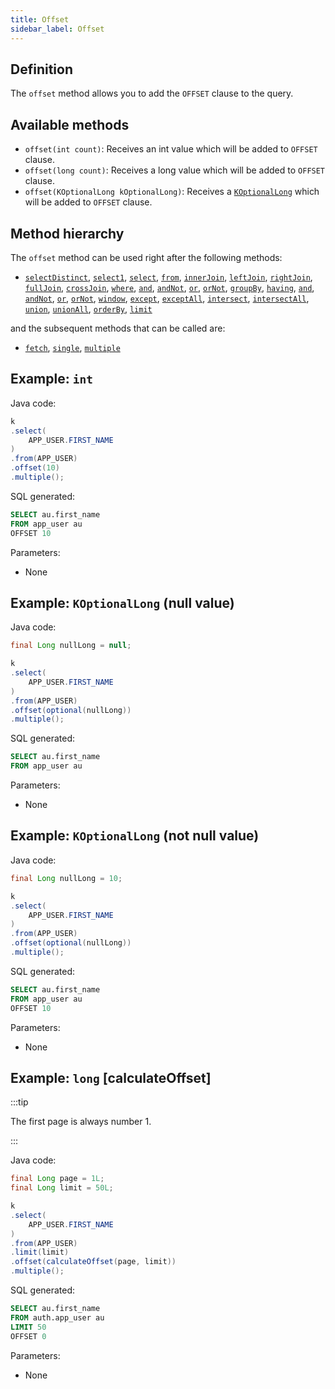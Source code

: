 ```yaml
---
title: Offset
sidebar_label: Offset
---
```


## Definition

The `offset` method allows you to add the `OFFSET` clause to the query.

## Available methods

- `offset(int count)`: Receives an int value which will be added to `OFFSET` clause.
- `offset(long count)`: Receives a long value which will be added to `OFFSET` clause.
- `offset(KOptionalLong kOptionalLong)`: Receives a [`KOptionalLong`](/docs/misc/kcondition/introduction#2-optional-conditions) which will be added to `OFFSET` clause.

## Method hierarchy

The `offset` method can be used right after the following methods:

- [`selectDistinct`](/docs/select-statement/select/distinct), [`select1`](/docs/select-statement/select/select1), [`select`](/docs/select-statement/select/), [`from`](/docs/select-statement/from/), [`innerJoin`](/docs/select-statement/join/inner-join), [`leftJoin`](/docs/select-statement/join/left-join), [`rightJoin`](/docs/select-statement/join/right-join), [`fullJoin`](/docs/select-statement/join/full-join), [`crossJoin`](/docs/select-statement/join/cross-join), [`where`](/docs/select-statement/where/), [`and`](/docs/select-statement/where/and), [`andNot`](/docs/select-statement/where/and-not), [`or`](/docs/select-statement/where/or), [`orNot`](/docs/select-statement/where/or-not), [`groupBy`](/docs/select-statement/group-by/), [`having`](/docs/select-statement/having/), [`and`](/docs/select-statement/having/and), [`andNot`](/docs/select-statement/having/and-not), [`or`](/docs/select-statement/having/or), [`orNot`](/docs/select-statement/having/or-not), [`window`](/docs/select-statement/window/), [`except`](/docs/select-statement/combining/except), [`exceptAll`](/docs/select-statement/combining/except-all), [`intersect`](/docs/select-statement/combining/intersect), [`intersectAll`](/docs/select-statement/combining/intersect-all), [`union`](/docs/select-statement/combining/union), [`unionAll`](/docs/select-statement/combining/union-all), [`orderBy`](/docs/select-statement/order-by/), [`limit`](/docs/select-statement/limit)

and the subsequent methods that can be called are:

- [`fetch`](/docs/select-statement/fetch/), [`single`](/docs/select-statement/select/), [`multiple`](/docs/select-statement/select/)

## Example: `int`

Java code:

```java
k
.select(
    APP_USER.FIRST_NAME
)
.from(APP_USER)
.offset(10)
.multiple();
```

SQL generated:

```sql
SELECT au.first_name
FROM app_user au
OFFSET 10
```

Parameters:

- None

## Example: `KOptionalLong` (null value)

Java code:

```java
final Long nullLong = null;

k
.select(
    APP_USER.FIRST_NAME
)
.from(APP_USER)
.offset(optional(nullLong))
.multiple();
```

SQL generated:

```sql
SELECT au.first_name
FROM app_user au
```

Parameters:

- None

## Example: `KOptionalLong` (not null value)

Java code:

```java
final Long nullLong = 10;

k
.select(
    APP_USER.FIRST_NAME
)
.from(APP_USER)
.offset(optional(nullLong))
.multiple();
```

SQL generated:

```sql
SELECT au.first_name
FROM app_user au
OFFSET 10
```

Parameters:

- None

## Example: `long` [calculateOffset]

:::tip

The first page is always number 1.

:::

Java code:

```java
final Long page = 1L;
final Long limit = 50L;

k
.select(
    APP_USER.FIRST_NAME
)
.from(APP_USER)
.limit(limit)
.offset(calculateOffset(page, limit))
.multiple();
```

SQL generated:

```sql
SELECT au.first_name
FROM auth.app_user au
LIMIT 50
OFFSET 0
```

Parameters:

- None
